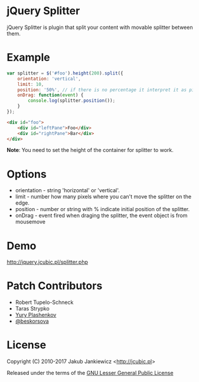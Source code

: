
# jQuery Splitter

jQuery Splitter is plugin that split your content with movable splitter between them.


# Example

```javascript
var splitter = $('#foo').height(200).split({
    orientation: 'vertical',
    limit: 10,
    position: '50%', // if there is no percentage it interpret it as pixels
    onDrag: function(event) {
        console.log(splitter.position());
    }
});
```

```html
<div id="foo">
    <div id="leftPane">Foo</div>
    <div id="rightPane">Bar</div>
</div>
```

**Note**: You need to set the height of the container for splitter to work.

# Options

* orientation - string 'horizontal' or 'vertical'.
* limit - number how many pixels where you can't move the splitter on the edge.
* position - number or string with % indicate initial position of the splitter.
* onDrag - event fired when draging the splitter, the event object is from mousemove

# Demo

<http://jquery.jcubic.pl/splitter.php>

# Patch Contributors

* Robert Tupelo-Schneck
* Taras Strypko
* [Yury Plashenkov](https://github.com/plashenkov)
* [@beskorsova](https://github.com/beskorsova)

# License

Copyright (C) 2010-2017 Jakub Jankiewicz &lt;<http://jcubic.pl>&gt;

Released under the terms of the [GNU Lesser General Public License](http://www.gnu.org/licenses/lgpl.html)
